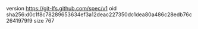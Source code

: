 version https://git-lfs.github.com/spec/v1
oid sha256:d0c1f8c78289653634ef3a12deac227350dc1dea80a486c28edb76c2641979f9
size 767
